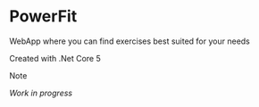 # PowerFit
WebApp where you can find exercises best suited for your needs

Created with .Net Core 5

Note 

 *Work in progress*
  
